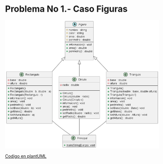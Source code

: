# Problema No 1.- Caso Figuras

![Diagrama UML del Problema](dFigura.png)

[Codigo en plantUML](CodigoUML.md)

